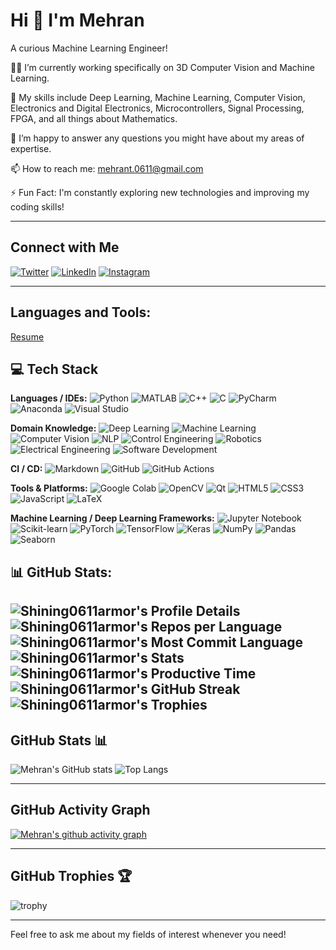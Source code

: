 # Hi 👋 I'm Mehran

A curious Machine Learning Engineer!

👨‍💻 I’m currently working specifically on 3D Computer Vision and Machine Learning.

🌱 My skills include Deep Learning, Machine Learning, Computer Vision, Electronics and Digital Electronics, Microcontrollers, Signal Processing, FPGA, and all things about Mathematics.

💬 I’m happy to answer any questions you might have about my areas of expertise.

📫 How to reach me: mehrant.0611@gmail.com

⚡ Fun Fact: I'm constantly exploring new technologies and improving my coding skills!

---

## Connect with Me
[![Twitter](https://img.shields.io/badge/shining0611armor-1DA1F2?style=for-the-badge&logo=twitter&logoColor=white)](https://twitter.com/shining0611armor)
[![LinkedIn](https://img.shields.io/badge/shining0611armor-0A66C2?style=for-the-badge&logo=linkedin&logoColor=white)](https://www.linkedin.com/in/shining0611armor/)
[![Instagram](https://img.shields.io/badge/shining0611armor-E4405F?style=for-the-badge&logo=instagram&logoColor=white)](https://www.instagram.com/shining0611armor/)

---

## Languages and Tools:
[Resume](link_to_your_resume)

## 💻 Tech Stack
**Languages / IDEs:**
![Python](https://img.shields.io/badge/python-3776AB?style=for-the-badge&logo=python&logoColor=white)
![MATLAB](https://img.shields.io/badge/matlab-0076A8?style=for-the-badge&logo=mathworks&logoColor=white)
![C++](https://img.shields.io/badge/c++-00599C?style=for-the-badge&logo=cplusplus&logoColor=white)
![C](https://img.shields.io/badge/c-A8B9CC?style=for-the-badge&logo=c&logoColor=white)
![PyCharm](https://img.shields.io/badge/pycharm-000000?style=for-the-badge&logo=pycharm&logoColor=white)
![Anaconda](https://img.shields.io/badge/anaconda-44A833?style=for-the-badge&logo=anaconda&logoColor=white)
![Visual Studio](https://img.shields.io/badge/visual_studio-5C2D91?style=for-the-badge&logo=visual-studio&logoColor=white)

**Domain Knowledge:**
![Deep Learning](https://img.shields.io/badge/deep%20learning-FF6F00?style=for-the-badge&logo=deep-learning&logoColor=white)
![Machine Learning](https://img.shields.io/badge/machine%20learning-00758F?style=for-the-badge&logo=machine-learning&logoColor=white)
![Computer Vision](https://img.shields.io/badge/computer%20vision-4C8CBF?style=for-the-badge&logo=computer-vision&logoColor=white)
![NLP](https://img.shields.io/badge/natural%20language%20processing-CC342D?style=for-the-badge&logo=nlp&logoColor=white)
![Control Engineering](https://img.shields.io/badge/control%20engineering-8A2BE2?style=for-the-badge&logo=control-engineering&logoColor=white)
![Robotics](https://img.shields.io/badge/robotics-FF6F61?style=for-the-badge&logo=robotics&logoColor=white)
![Electrical Engineering](https://img.shields.io/badge/electrical%20engineering-FFD700?style=for-the-badge&logo=electrical-engineering&logoColor=white)
![Software Development](https://img.shields.io/badge/software%20development-1E90FF?style=for-the-badge&logo=software-development&logoColor=white)

**CI / CD:**
![Markdown](https://img.shields.io/badge/markdown-000000?style=for-the-badge&logo=markdown&logoColor=white)
![GitHub](https://img.shields.io/badge/github-181717?style=for-the-badge&logo=github&logoColor=white)
![GitHub Actions](https://img.shields.io/badge/github%20actions-2088FF?style=for-the-badge&logo=github-actions&logoColor=white)

**Tools & Platforms:**
![Google Colab](https://img.shields.io/badge/google%20colab-F9AB00?style=for-the-badge&logo=google-colab&logoColor=white)
![OpenCV](https://img.shields.io/badge/opencv-5C3EE8?style=for-the-badge&logo=opencv&logoColor=white)
![Qt](https://img.shields.io/badge/qt-41CD52?style=for-the-badge&logo=qt&logoColor=white)
![HTML5](https://img.shields.io/badge/html5-E34F26?style=for-the-badge&logo=html5&logoColor=white)
![CSS3](https://img.shields.io/badge/css3-1572B6?style=for-the-badge&logo=css3&logoColor=white)
![JavaScript](https://img.shields.io/badge/javascript-F7DF1E?style=for-the-badge&logo=javascript&logoColor=white)
![LaTeX](https://img.shields.io/badge/latex-008080?style=for-the-badge&logo=latex&logoColor=white)

**Machine Learning / Deep Learning Frameworks:**
![Jupyter Notebook](https://img.shields.io/badge/jupyter%20notebook-F37626?style=for-the-badge&logo=jupyter&logoColor=white)
![Scikit-learn](https://img.shields.io/badge/scikit--learn-F7931E?style=for-the-badge&logo=scikit-learn&logoColor=white)
![PyTorch](https://img.shields.io/badge/pytorch-EE4C2C?style=for-the-badge&logo=pytorch&logoColor=white)
![TensorFlow](https://img.shields.io/badge/tensorflow-FF6F00?style=for-the-badge&logo=tensorflow&logoColor=white)
![Keras](https://img.shields.io/badge/keras-D00000?style=for-the-badge&logo=keras&logoColor=white)
![NumPy](https://img.shields.io/badge/numpy-013243?style=for-the-badge&logo=numpy&logoColor=white)
![Pandas](https://img.shields.io/badge/pandas-150458?style=for-the-badge&logo=pandas&logoColor=white)
![Seaborn](https://img.shields.io/badge/seaborn-00BFFF?style=for-the-badge&logo=seaborn&logoColor=white)

## 📊 GitHub Stats:
![Shining0611armor's Profile Details](https://github-readme-stats.vercel.app/api?username=shining0611armor&show_icons=true&theme=radical)
![Shining0611armor's Repos per Language](https://github-readme-stats.vercel.app/api/top-langs/?username=shining0611armor&layout=compact&theme=radical)
![Shining0611armor's Most Commit Language](https://github-readme-stats.vercel.app/api/top-langs/?username=shining0611armor&theme=radical)
![Shining0611armor's Stats](https://github-readme-streak-stats.herokuapp.com/?user=shining0611armor&theme=radical)
![Shining0611armor's Productive Time](https://github-readme-stats.vercel.app/api/wakatime?username=shining0611armor&theme=radical)
![Shining0611armor's GitHub Streak](https://github-readme-streak-stats.herokuapp.com/?user=shining0611armor&theme=radical)
![Shining0611armor's Trophies](https://github-profile-trophy.vercel.app/?username=shining0611armor&theme=radical)
---

## GitHub Stats 📊

![Mehran's GitHub stats](https://github-readme-stats.vercel.app/api?username=shining0611armor&show_icons=true&theme=radical)
![Top Langs](https://github-readme-stats.vercel.app/api/top-langs/?username=shining0611armor&layout=compact&theme=radical)

---

## GitHub Activity Graph

[![Mehran's github activity graph](https://github-readme-activity-graph.cyclic.app/graph?username=shining0611armor&bg_color=000000&color=00ff00&line=00ff00&point=ffffff&hide_border=true)](https://github.com/shining0611armor/github-readme-activity-graph)

---

## GitHub Trophies 🏆

![trophy](https://github-profile-trophy.vercel.app/?username=shining0611armor&theme=radical)

---

Feel free to ask me about my fields of interest whenever you need!
